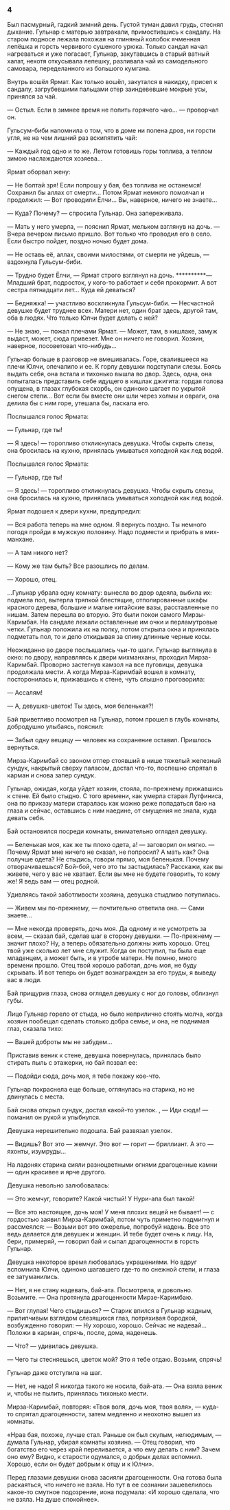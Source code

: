 ### 4

Был пасмурный, гадкий зимний день.
Густой туман давил грудь, стеснял дыхание.
Гульнар с матерью завтракали, примостившись к сандалу.
На старом подносе лежала похожая на глиняный колобок ячменная лепёшка и горсть червивого сушеного урюка.
Только сандал начал нагреваться и уже погасает, Гульнар, закутавшись в старый ватный халат, нехотя откусывала лепешку, разливала чай из самодельного самовара, переделанного из большого кумгана.

Внутрь вошёл Ярмат.
Как только вошёл, закутался в накидку, присел к сандалу, загрубевшими пальцами отер заиндевевшие мокрые усы, принялся за чай.

— Остыл.
Если в зимнее время не попить горячего чаю… — проворчал он.

Гульсум-биби напомнила о том, что в доме ни полена дров, ни горсти угля, не на чем лишний раз вскипятить чай:

— Каждый год одно и то же.
Летом готовишь горы топлива, а теплом зимою наслаждаются хозяева…

Ярмат оборвал жену:

— Не болтай зря!
Если попрошу у бая, без топлива не останемся!
Сохранил бы аллах от смерти...
Потом Ярмат немного помолчал и продолжил:
— Вот проводили Ёлчи…
Вы, наверное, ничего не знаете…

— Куда?
Почему? — спросила Гульнар.
Она запереживала.

— Мать у него умерла, — пояснил Ярмат, мельком взглянув на дочь.
— Вчера вечером письмо пришло.
Вот только что проводил его в село.
Если быстро пойдет, поздно ночью будет дома.

— Не оставь её, аллах, своими милостями, от смерти не уйдешь, — вздохнула Гульсум-биби.

— Трудно будет Ёлчи, — Ярмат строго взглянул на дочь.
**********— Младший брат, подросток, у кого-то работает и себя прокормит.
А вот сестра пятнадцати лет…
Куда ей деваться?

— Бедняжка! — участливо воскликнула Гульсум-биби.
— Несчастной девушке будет труднее всех.
Матери нет, один брат здесь, другой там, оба в людях.
Что только Юлчи будет делать с ней?

— Не знаю, — пожал плечами Ярмат.
— Может, там, в кишлаке, замуж выдаст, может, сюда привезет.
Мне он ничего не говорил.
Хозяин, наверное, посоветовал что-нибудь…

Гульнар больше в разговор не вмешивалась.
Горе, свалившееся на плечи Юлчи, опечалило и ее.
К горлу девушки подступали слезы.
Боясь выдать себя, она встала и тихонько вышла во двор.
Здесь, одна, она попыталась представить себе идущего в кишлак джигита: гордая голова опущена, в глазах глубокая скорбь, он одиноко шагает по укрытой снегом степи…
Вот если бы вместе они шли через холмы и овраги, она делила бы с ним горе, утешала бы, ласкала его.

Послышался голос Ярмата:

— Гульнар, где ты!

— Я здесь!
— торопливо откликнулась девушка.
Чтобы скрыть слезы, она бросилась на кухню, принялась умываться холодной как лед водой.

Послышался голос Ярмата:

— Гульнар, где ты!

— Я здесь!
— торопливо откликнулась девушка.
Чтобы скрыть слезы, она бросилась на кухню, принялась умываться холодной как лед водой.

Ярмат подошел к двери кухни, предупредил:

— Вся работа теперь на мне одном.
Я вернусь поздно.
Ты немного погодя пройди в мужскую половину.
Надо подмести и прибрать в мих-манхане.

— А там никого нет?

— Кому же там быть?
Все разошлись по делам.

— Хорошо, отец.

…Гульнар убрала одну комнату: вынесла во двор одеяла, выбила их: подмела пол, вытерла тряпкой блестящие, отполированные шкафы красного дерева, большие и малые китайские вазы, расставленные по нишам.
Затем перешла во вторую.
Это были покои самого Мирзы-Каримбая.
На сандале лежали оставленные им очки и перламутровые четки.
Гульнар положила их на полку, потом открыла окна и принялась подметать пол, то и дело откидывая за спину длинные черные косы.

Неожиданно во дворе послышались чьи-то шаги.
Гульнар выглянула в окно: по двору, направляясь к двери михманханы, проходил Мирза-Каримбай.
Проворно застегнув камзол на все пуговицы, девушка продолжала мести.
А когда Мирза-Каримбай вошел в комнату, посторонилась и, прижавшись к стене, чуть слышно проговорила:

— Ассалям!

— А, девушка-цветок!
Ты здесь, моя беленькая?!

Бай приветливо посмотрел на Гульнар, потом прошел в глубь комнаты, добродушно улыбаясь, пояснил:

— Забыл одну вещицу — человек на сохранение оставил.
Пришлось вернуться.

Мирза-Каримбай со звоном отпер стоявший в нише тяжелый железный сундук, накрытый сверху паласом, достал что-то, поспешно спрятал в карман и снова запер сундук.

Гульнар, ожидая, когда уйдет хозяин, стояла, по-прежнему прижавшись к стене.
Ей было стыдно.
С того времени, как умерла старая Лутфиниса, она по приказу матери старалась как можно реже попадаться баю на глаза и сейчас, оставшись с ним наедине, от смущения не знала, куда девать себя.

Бай остановился посреди комнаты, внимательно оглядел девушку.

— Беленькая моя, как же ты плохо одета, а!
— заговорил он мягко.
— Почему Ярмат мне ничего не сказал, не попросил?
А мать как?
Она получше одета?
Не стыдись, говори прямо, моя беленькая.
Почему отворачиваешься?
Бой-бой, чего это ты застыдилась?
Расскажи, как вы живете, чего у вас не хватает.
Если вы мне не будете говорить, то кому же!
Я ведь вам — отец родной.

Удивляясь такой заботливости хозяина, девушка стыдливо потупилась.

— Живем мы по-прежнему, — почтительно ответила она.
— Сами знаете…

— Мне некогда проверять, дочь моя.
Да одному и не усмотреть за всем, — сказал бай, сделав шаг в сторону девушки.
— По-прежнему — значит плохо?
Ну, а теперь обязательно должны жить хорошо.
Отец твой уже сколько лет мне служит.
Когда он поступил, ты была еще младенцем, а может быть, и в утробе матери.
Не помню, много времени прошло.
Отец твой хорошо работал, дочь моя, не буду скрывать.
И вот теперь он будет вознагражден за его труды, я выведу вас в люди.

Бай прищурив глаза, снова оглядел девушку с ног до головы, облизнул губы.

Лицо Гульнар горело от стыда, но было неприлично стоять молча, когда хозяин пообещал сделать столько добра семье, и она, не поднимая глаз, сказала тихо:

— Вашей доброты мы не забудем…

Приставив веник к стене, девушка повернулась, принялась было стирать пыль с этажерки, но бай позвал ее:

— Подойди сюда, дочь моя, я тебе покажу кое-что.

Гульнар покраснела еще больше, оглянулась на старика, но не двинулась с места.

Бай снова открыл сундук, достал какой-то узелок. , — Иди сюда! — поманил он рукой и улыбнулся.

Девушка нерешительно подошла.
Бай развязал узелок.

— Видишь?
Вот это — жемчуг.
Это вот — горит — бриллиант.
А это — яхонты, изумруды…

На ладонях старика сияли разноцветными огнями драгоценные камни — один красивее и ярче другого.

Девушка невольно залюбовалась:

— Это жемчуг, говорите?
Какой чистый!
У Нури-апа был такой!

— Все это настоящее, дочь моя!
У меня плохих вещей не бывает! — с гордостью заявил Мирза-Каримбай, потом чуть приметно подмигнул и рассмеялся:
— Возьми вот это ожерелье, попробуй надень.
Все это ведь делается для девушек и женщин.
И тебе будет очень к лицу.
На, бери, примеряй, — говорил бай и сыпал драгоценности в горсть Гульнар.

Девушка некоторое время любовалась украшениями.
Но вдруг вспомнила Юлчи, одиноко шагавшего где-то по снежной степи, и глаза ее затуманились.

— Нет, я не стану надевать, бай-ата.
Посмотрела, и довольно.
Возьмите.
— Она протянула драгоценности Мирзе-Каримбаю.

— Вот глупая!
Чего стыдишься?
— Старик впился в Гульнар жадным, прилипчивым взглядом слезящихся глаз, потряхивая бородкой, возбужденно говорил: — Ну хорошо, хорошо.
Сейчас не надевай…
Положи в карман, спрячь, после, дома, наденешь.

— Что? — удивилась девушка.

— Чего ты стесняешься, цветок мой?
Это я тебе отдаю.
Возьми, спрячь!

Гульнар даже отступила на шаг.

— Нет, не надо!
Я никогда такого не носила, бай-ата.
— Она взяла веник и, чтобы не пылить, принялась тихонько мести.

Мирза-Каримбай, повторяя:
«Твоя воля, дочь моя, твоя воля», — куда-то спрятал драгоценности, затем медленно и неохотно вышел из комнаты.

«Нрав бая, похоже, лучше стал.
Раньше он был скупым, нелюдимым, — думала Гульнар, убирая комнаты хозяина.
— Отец говорил, что богатство его через край переливается, а что ему делать с ним?
Зачем оно ему?
Видно, к старости одумался, о добрых делах вспомнил.
Хорошо, если он будет добрым к отцу и к Юлчи».

Перед глазами девушки снова засияли драгоценности.
Она готова была раскаяться, что ничего не взяла.
Но тут в ее сознании зашевелилось какое-то смутное подозрение, иона подумала:
«И хорошо сделала, что не взяла.
На душе спокойнее».
